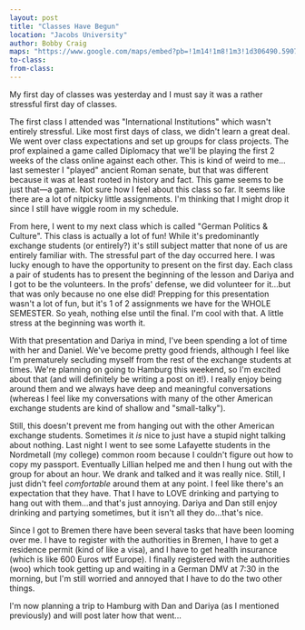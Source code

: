 ```yaml
---
layout: post
title: "Classes Have Begun"
location: "Jacobs University"
author: Bobby Craig
maps: "https://www.google.com/maps/embed?pb=!1m14!1m8!1m3!1d306490.5907245428!2d8.456109!3d53.1199282!3m2!1i1024!2i768!4f13.1!3m3!1m2!1s0x47b12ca1e7c06c65%3A0x903fa1786c3fd4e9!2sJacobs+University+Bremen!5e0!3m2!1sen!2sus!4v1485542404476"
to-class:
from-class:
---
```


My first day of classes was yesterday and I must say it was a rather stressful first day of classes.

The first class I attended was "International Institutions" which wasn't entirely stressful. Like most first days of class, we didn't learn a great deal. We went over class expectations and set up groups for class projects. The prof explained a game called Diplomacy that we'll be playing the first 2 weeks of the class online against each other. This is kind of weird to me... last semester I "played" ancient Roman senate, but that was different because it was at least rooted in history and fact. This game seems to be just that&mdash;a game. Not sure how I feel about this class so far. It seems like there are a lot of nitpicky little assignments. I'm thinking that I might drop it since I still have wiggle room in my schedule.

From here, I went to my next class which is called "German Politics & Culture". This class is actually a lot of fun! While it's predominantly exchange students (or entirely?) it's still subject matter that none of us are entirely familiar with. The stressful part of the day occurred here. I was lucky enough to have the opportunity to present on the first day. Each class a pair of students has to present the beginning of the lesson and Dariya and I got to be the volunteers. In the profs' defense, we did volunteer for it...but that was only because no one else did! Prepping for this presentation wasn't a lot of fun, but it's 1 of 2 assignments we have for the WHOLE SEMESTER. So yeah, nothing else until the final. I'm cool with that. A little stress at the beginning was worth it.

With that presentation and Dariya in mind, I've been spending a lot of time with her and Daniel. We've become pretty good friends, although I feel like I'm prematurely secluding myself from the rest of the exchange students at times. We're planning on going to Hamburg this weekend, so I'm excited about that (and will definitely be writing a post on it!). I really enjoy being around them and we always have deep and meaningful conversations (whereas I feel like my conversations with many of the other American exchange students are kind of shallow and "small-talky").

Still, this doesn't prevent me from hanging out with the other American exchange students. Sometimes it <em>is</em> nice to just have a stupid night talking about nothing. Last night I went to see some Lafayette students in the Nordmetall (my college) common room because I couldn't figure out how to copy my passport. Eventually Lillian helped me and then I hung out with the group for about an hour. We drank and talked and it was really nice. Still, I just didn't feel <em>comfortable</em> around them at any point. I feel like there's an expectation that they have. That I have to LOVE drinking and partying to hang out with them...and that's just annoying. Dariya and Dan still enjoy drinking and partying sometimes, but it isn't all they do...that's nice.

Since I got to Bremen there have been several tasks that have been looming over me. I have to register with the authorities in Bremen, I have to get a residence permit (kind of like a visa), and I have to get health insurance (which is like 600 Euros wtf Europe). I finally registered with the authorities (woo) which took getting up and waiting in a German DMV at 7:30 in the morning, but I'm still worried and annoyed that I have to do the two other things.

I'm now planning a trip to Hamburg with Dan and Dariya (as I mentioned previously) and will post later how that went...

